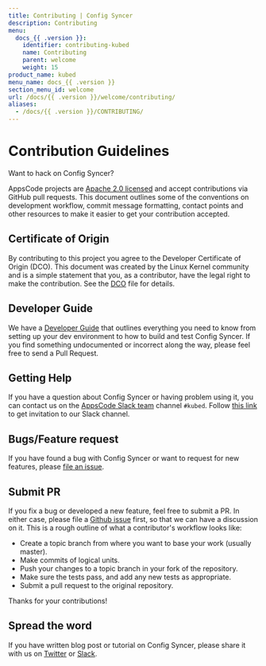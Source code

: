 ```yaml
---
title: Contributing | Config Syncer
description: Contributing
menu:
  docs_{{ .version }}:
    identifier: contributing-kubed
    name: Contributing
    parent: welcome
    weight: 15
product_name: kubed
menu_name: docs_{{ .version }}
section_menu_id: welcome
url: /docs/{{ .version }}/welcome/contributing/
aliases:
  - /docs/{{ .version }}/CONTRIBUTING/
---
```


# Contribution Guidelines
Want to hack on Config Syncer?

AppsCode projects are [Apache 2.0 licensed](https://github.com/kubeops/config-syncer/blob/master/LICENSE) and accept contributions via
GitHub pull requests.  This document outlines some of the conventions on
development workflow, commit message formatting, contact points and other
resources to make it easier to get your contribution accepted.

## Certificate of Origin

By contributing to this project you agree to the Developer Certificate of
Origin (DCO). This document was created by the Linux Kernel community and is a
simple statement that you, as a contributor, have the legal right to make the
contribution. See the [DCO](https://github.com/kubeops/config-syncer/blob/master/DCO) file for details.

## Developer Guide

We have a [Developer Guide](/docs/setup/developer-guide/overview.md) that outlines everything you need to know from setting up your
dev environment to how to build and test Config Syncer. If you find something undocumented or incorrect along the way,
please feel free to send a Pull Request.

## Getting Help

If you have a question about Config Syncer or having problem using it, you can contact us on the [AppsCode Slack team](https://appscode.slack.com/messages/C6HSHCKBL/details/) channel `#kubed`. Follow [this link](https://slack.appscode.com) to get invitation to our Slack channel.

## Bugs/Feature request

If you have found a bug with Config Syncer or want to request for new features, please [file an issue](https://github.com/kubeops/config-syncer/issues/new).

## Submit PR

If you fix a bug or developed a new feature, feel free to submit a PR. In either case, please file a [Github issue](https://github.com/kubeops/config-syncer/issues/new) first, so that we can have a discussion on it. This is a rough outline of what a contributor's workflow looks like:

- Create a topic branch from where you want to base your work (usually master).
- Make commits of logical units.
- Push your changes to a topic branch in your fork of the repository.
- Make sure the tests pass, and add any new tests as appropriate.
- Submit a pull request to the original repository.

Thanks for your contributions!

## Spread the word

If you have written blog post or tutorial on Config Syncer, please share it with us on [Twitter](https://twitter.com/AppsCodeHQ) or [Slack](https://slack.appscode.com).
